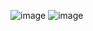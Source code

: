 ![image](https://github.com/Kingofpig151251/Excel_merger/assets/98532667/b21c0d94-007e-4134-8cd1-409ecb9d3812)
![image](https://github.com/Kingofpig151251/Excel_merger/assets/98532667/ddcd582d-5b4e-44bc-ac15-c4a8ec9871b3)
